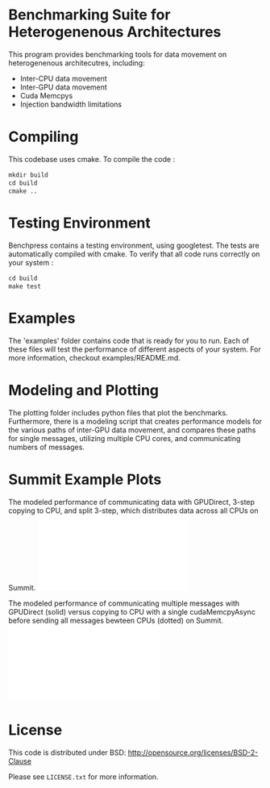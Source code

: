 # Benchmarking Suite for Heterogenenous Architectures
This program provides benchmarking tools for data movement on heterogenenous architecutres, including:
- Inter-CPU data movement
- Inter-GPU data movement
- Cuda Memcpys
- Injection bandwidth limitations

# Compiling
This codebase uses cmake.  To compile the code : 
```
mkdir build
cd build
cmake ..
```

# Testing Environment
Benchpress contains a testing environment, using googletest.  The tests are automatically compiled with cmake.  To verify that all code runs correctly on your system : 
```
cd build
make test
```

# Examples
The 'examples' folder contains code that is ready for you to run.  Each of these files will test the performance of different aspects of your system.  For more information, checkout examples/README.md.

# Modeling and Plotting
The plotting folder includes python files that plot the benchmarks.  Furthermore, there is a modeling script that creates performance models for the various paths of inter-GPU data movement, and compares these paths for single messages, utilizing multiple CPU cores, and communicating numbers of messages.

# Summit Example Plots
The modeled performance of communicating data with GPUDirect, 3-step copying to CPU, and split 3-step, which distributes data across all CPUs on Summit.
![](figures/summit/summit_3step_node_model.pdf)

The modeled performance of communicating multiple messages with GPUDirect (solid) versus copying to CPU with a single cudaMemcpyAsync before sending all messages bewteen CPUs (dotted) on Summit.
![](figures/summit/summit_3step_mult_model.pdf)

# License

This code is distributed under BSD: http://opensource.org/licenses/BSD-2-Clause

Please see `LICENSE.txt` for more information.
